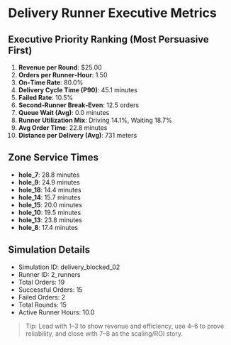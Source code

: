 # Delivery Runner Executive Metrics

## Executive Priority Ranking (Most Persuasive First)
1. **Revenue per Round**: $25.00
2. **Orders per Runner‑Hour**: 1.50
3. **On‑Time Rate**: 80.0%
4. **Delivery Cycle Time (P90)**: 45.1 minutes
5. **Failed Rate**: 10.5%
6. **Second‑Runner Break‑Even**: 12.5 orders
7. **Queue Wait (Avg)**: 0.0 minutes
8. **Runner Utilization Mix**: Driving 14.1%, Waiting 18.7%
9. **Avg Order Time**: 22.8 minutes
10. **Distance per Delivery (Avg)**: 731 meters

## Zone Service Times
- **hole_7**: 28.8 minutes
- **hole_9**: 24.9 minutes
- **hole_18**: 14.4 minutes
- **hole_14**: 15.7 minutes
- **hole_15**: 20.0 minutes
- **hole_10**: 19.5 minutes
- **hole_13**: 23.8 minutes
- **hole_8**: 17.4 minutes


## Simulation Details
- Simulation ID: delivery_blocked_02
- Runner ID: 2_runners
- Total Orders: 19
- Successful Orders: 15
- Failed Orders: 2
- Total Rounds: 15
- Active Runner Hours: 10.0

> Tip: Lead with 1–3 to show revenue and efficiency, use 4–6 to prove reliability, and close with 7–8 as the scaling/ROI story.
